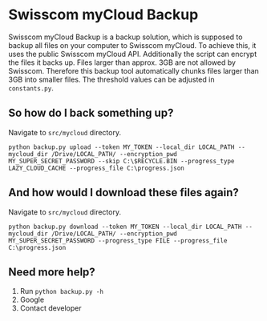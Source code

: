 # Swisscom myCloud Backup

Swisscom myCloud Backup is a backup solution, which is supposed to backup all files on your computer to Swisscom myCloud. To achieve this, it uses the public Swisscom myCloud API. Additionally the script can encrypt the files it backs up. 
Files larger than approx. 3GB are not allowed by Swisscom. Therefore this backup tool automatically chunks files larger than 3GB into smaller files. The threshold values can be adjusted in `constants.py`.

## So how do I back something up?
Navigate to `src/mycloud` directory.

`python backup.py upload --token MY_TOKEN --local_dir LOCAL_PATH --mycloud_dir /Drive/LOCAL_PATH/ --encryption_pwd MY_SUPER_SECRET_PASSWORD --skip C:\$RECYCLE.BIN --progress_type LAZY_CLOUD_CACHE --progress_file C:\progress.json`

## And how would I download these files again?
Navigate to `src/mycloud` directory.

`python backup.py download --token MY_TOKEN --local_dir LOCAL_PATH --mycloud_dir /Drive/LOCAL_PATH/ --encryption_pwd MY_SUPER_SECRET_PASSWORD --progress_type FILE --progress_file C:\progress.json`

## Need more help?
1. Run `python backup.py -h`
2. Google
3. Contact developer
